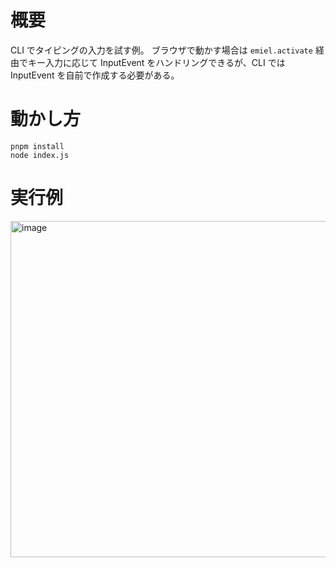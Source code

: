# 概要

CLI でタイピングの入力を試す例。
ブラウザで動かす場合は `emiel.activate` 経由でキー入力に応じて InputEvent をハンドリングできるが、CLI では InputEvent を自前で作成する必要がある。

# 動かし方

```
pnpm install
node index.js
```

# 実行例

<img width="538" alt="image" src="https://github.com/tomoemon/emiel/assets/1381362/bb45e592-847e-495c-b29f-9bfd98e53470">
